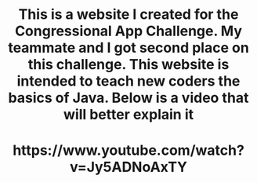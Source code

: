 <h1 align="center">
  This is a website I created for the Congressional App Challenge. My teammate and I got second place on this challenge. This website is intended to teach new coders the basics of Java. Below is a video that will better explain it
</h1>
<h1 align="center">
  https://www.youtube.com/watch?v=Jy5ADNoAxTY
</h1>
